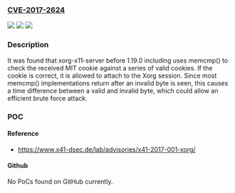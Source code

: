 ### [CVE-2017-2624](https://cve.mitre.org/cgi-bin/cvename.cgi?name=CVE-2017-2624)
![](https://img.shields.io/static/v1?label=Product&message=xorg-x11-server&color=blue)
![](https://img.shields.io/static/v1?label=Version&message=%3D%201.19.0%20&color=brighgreen)
![](https://img.shields.io/static/v1?label=Vulnerability&message=CWE-385&color=brighgreen)

### Description

It was found that xorg-x11-server before 1.19.0 including uses memcmp() to check the received MIT cookie against a series of valid cookies. If the cookie is correct, it is allowed to attach to the Xorg session. Since most memcmp() implementations return after an invalid byte is seen, this causes a time difference between a valid and invalid byte, which could allow an efficient brute force attack.

### POC

#### Reference
- https://www.x41-dsec.de/lab/advisories/x41-2017-001-xorg/

#### Github
No PoCs found on GitHub currently.


